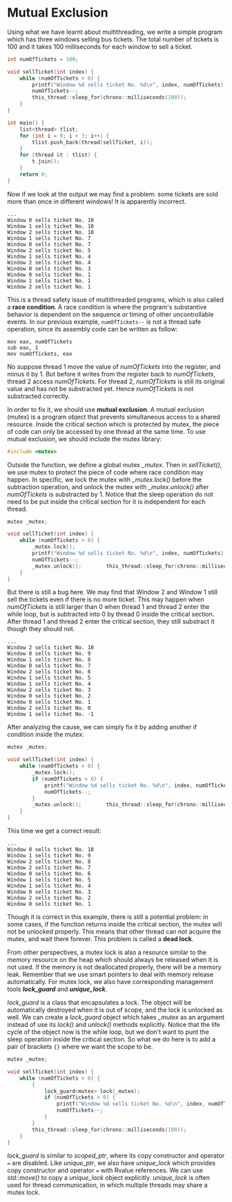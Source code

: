 # Mutual Exclusion

Using what we have learnt about multithreading, we write a simple program which has three windows selling bus tickets. The total number of tickets is 100 and it takes 100 milliseconds for each window to sell a ticket.

```cpp
int numOfTickets = 100;

void sellTicket(int index) {
    while (numOfTickets > 0) {
        printf("Window %d sells ticket No. %d\n", index, numOfTickets);
        numOfTickets--;
        this_thread::sleep_for(chrono::milliseconds(100));
    }
}

int main() {
    list<thread> tlist;
    for (int i = 0; i < 3; i++) {
        tlist.push_back(thread(sellTicket, i));
    }
    for (thread &t : tlist) {
        t.join();
    }
    return 0;
}
```

Now if we look at the output we may find a problem: some tickets are sold more than once in different windows! It is apparently incorrect.

```
...
Window 0 sells ticket No. 10
Window 1 sells ticket No. 10
Window 2 sells ticket No. 10
Window 1 sells ticket No. 7
Window 0 sells ticket No. 7
Window 2 sells ticket No. 5
Window 1 sells ticket No. 4
Window 2 sells ticket No. 4
Window 0 sells ticket No. 3
Window 0 sells ticket No. 1
Window 1 sells ticket No. 1
Window 2 sells ticket No. 1
```

This is a thread safety issue of multithreaded programs, which is also called a **race condition**. A race condition is where the program's substantive behavior is dependent on the sequence or timing of other uncontrollable events. In our previous example, `numOfTickets--` is not a thread safe operation, since its assembly code can be written as follow:

```assembly
mov eax, numOfTickets
sub eax, 1
mov numOfTickets, eax
```

No suppose thread 1 move the value of *numOfTickets* into the register, and minus it by 1. But before it writes from the register back to *numOfTickets*, thread 2 access *numOfTickets*. For thread 2, *numOfTickets* is still its original value and has not be substracted yet. Hence *numOfTickets* is not substracted correctly.

In order to fix it, we should use **mutual exclusion**. A mutual exclusion (mutex) is a program object that prevents simultaneous access to a shared resource. Inside the critical section which is protected by mutex, the piece of code can only be accessed by one thread at the same time. To use mutual exclusion, we should include the mutex library:

```cpp
#include <mutex>
```

Outside the function, we define a global mutex *_mutex*. Then in *sellTicket()*, we use mutex to protect the piece of code where race condition may happen. In specific, we lock the mutex with *_mutex.lock()* before the subtraction operation, and unlock the mutex with *_mutex.unlock()* after *numOfTickets* is substracted by 1. Notice that the sleep operation do not need to be put inside the critical section for it is independent for each thread.

```cpp
mutex _mutex;

void sellTicket(int index) {
    while (numOfTickets > 0) {
        _mutex.lock();
        printf("Window %d sells ticket No. %d\n", index, numOfTickets);
      	numOfTickets--;
		_mutex.unlock();        this_thread::sleep_for(chrono::milliseconds(100));
    }
}
```

But there is still a bug here. We may find that Window 2 and Window 1 still sell the tickets even if there is no more ticket. This may happen when *numOfTickets* is still larger than 0 when thread 1 and thread 2 enter the while loop, but is subtracted into 0 by thread 0 inside the critical section. After thread 1 and thread 2 enter the critical section, they still substract it though they should not.

```
...
Window 2 sells ticket No. 10
Window 0 sells ticket No. 9
Window 1 sells ticket No. 8
Window 0 sells ticket No. 7
Window 2 sells ticket No. 6
Window 1 sells ticket No. 5
Window 1 sells ticket No. 4
Window 2 sells ticket No. 3
Window 0 sells ticket No. 2
Window 0 sells ticket No. 1
Window 2 sells ticket No. 0
Window 1 sells ticket No. -1
```

After analyzing the cause, we can simply fix it by adding another if condition inside the mutex:

```cpp
mutex _mutex;

void sellTicket(int index) {
    while (numOfTickets > 0) {
        _mutex.lock();
        if (numOfTickets > 0) {
        	printf("Window %d sells ticket No. %d\n", index, numOfTickets);
        	numOfTickets--;
        }
		_mutex.unlock();        this_thread::sleep_for(chrono::milliseconds(100));
    }
}
```

This time we get a correct result:

```
...
Window 0 sells ticket No. 10
Window 1 sells ticket No. 9
Window 2 sells ticket No. 8
Window 2 sells ticket No. 7
Window 0 sells ticket No. 6
Window 1 sells ticket No. 5
Window 1 sells ticket No. 4
Window 0 sells ticket No. 3
Window 2 sells ticket No. 2
Window 0 sells ticket No. 1
```

Though it is correct in this example, there is still a potential problem: in some cases, if the function returns inside the critical section, the mutex will not be unlocked properly. This means that other thread can not acquire the mutex, and wait there forever. This problem is called a **dead lock**.

From other perspectives, a mutex lock is also a resource similar to the memory resource on the heap which should always be released when it is not used. If the memory is not deallocated properly, there will be a memory leak. Remember that we use smart pointers to deal with memory release automatically. For mutex lock, we also have corresponding management tools ***lock_guard*** and ***unique_lock***.

*lock_guard* is a class that encapsulates a lock. The object will be automatically destroyed when it is out of scope, and the lock is unlocked as well. We can create a *lock_guard* object which takes *_mutex* as an argument instead of use its *lock()* and *unlock()* methods explicitly. Notice that the life cycle of the object now is the while loop, but we don't want to punt the sleep operation inside the critical section. So what we do here is to add a pair of brackets `{}` where we want the scope to be.

```cpp
mutex _mutex;

void sellTicket(int index) {
  	while (numOfTickets > 0) {
    	{
      		lock_guard<mutex> lock(_mutex);
      		if (numOfTickets > 0) {
        		printf("Window %d sells ticket No. %d\n", index, numOfTickets);
        		numOfTickets--;
      		}
    	}
    	this_thread::sleep_for(chrono::milliseconds(100));
  	}
}
```

*lock_guard* is similar to *scoped_ptr*, where its copy constructor and operator `=` are disabled. Like *unique_ptr*, we also have *unique_lock* which provides copy constructor and operator `=` with Rvalue references. We can use *std::move()* to copy a *unique_lock* object explicitly. *unique_lock* is often used for thread communication, in which multiple threads may share a mutex lock.